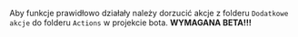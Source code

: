 Aby funkcje prawidłowo działały należy dorzucić akcje z folderu `Dodatkowe akcje` do folderu `Actions` w projekcie bota.
**WYMAGANA BETA!!!**
